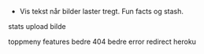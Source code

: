 - Vis tekst når bilder laster tregt. Fun facts og stash.

stats
upload bilde

toppmeny
features
bedre 404
bedre error
redirect heroku
